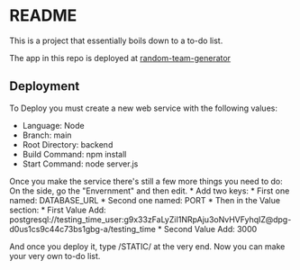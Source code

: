# README

This is a project that essentially boils down to a to-do list.

The app in this repo is deployed at [random-team-generator](https://working-to-do-list.onrender.com/STATIC/)

## Deployment

To Deploy you must create a new web service with the following values:
  * Language: Node
  * Branch: main
  * Root Directory: backend
  * Build Command: npm install
  * Start Command: node server.js

Once you make the service there's still a few more things you need to do:
  On the side, go the "Envernment" and then edit.
    * Add two keys:
      * First one named: DATABASE_URL
      * Second one named: PORT
    * Then in the Value section:
      * First Value Add: postgresql://testing_time_user:g9x33zFaLyZiI1NRpAju3oNvHVFyhqIZ@dpg-d0us1cs9c44c73bs1gbg-a/testing_time
      * Second Value Add: 3000
      
And once you deploy it, type /STATIC/ at the very end. Now you can make your very own to-do list.
